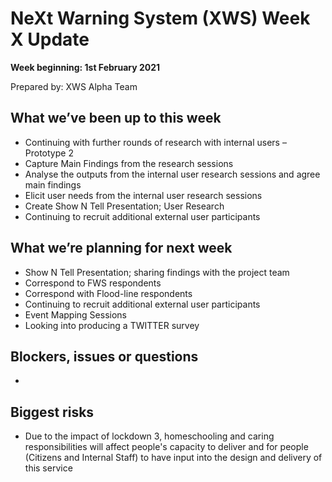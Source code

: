 # NeXt Warning System (XWS) Week X Update
**Week beginning: 1st February 2021** 

Prepared by: XWS Alpha Team

## What we’ve been up to this week

* Continuing with further rounds of research with internal users – Prototype 2
* Capture Main Findings from the research sessions
* Analyse the outputs from the internal user research sessions and agree main findings
* Elicit user needs from the internal user research sessions
* Create Show N Tell Presentation; User Research
* Continuing to recruit additional external user participants

## What we’re planning for next week

* Show N Tell Presentation; sharing findings with the project team
* Correspond to FWS respondents 
* Correspond with Flood-line respondents
* Continuing to recruit additional external user participants
* Event Mapping Sessions
* Looking into producing a TWITTER survey

## Blockers, issues or questions

* 

## Biggest risks

* Due to the impact of lockdown 3, homeschooling and caring responsibilities will affect people's capacity to deliver and for people (Citizens and Internal Staff) to have input into the design and delivery of this service
